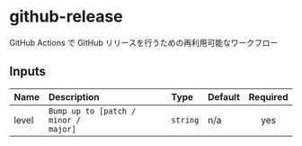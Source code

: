 # github-release

GitHub Actions で GitHub リリースを行うための再利用可能なワークフロー

<!-- actdocs start -->

## Inputs

| Name | Description | Type | Default | Required |
| :--- | :---------- | :--- | :------ | :------: |
| level | <code>Bump up to [patch / minor / major]</code> | `string` | n/a | yes |

<!-- actdocs end -->


